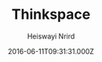---
title: Thinkspace
github: https://github.com/heiswayi/thinkspace
demo: https://heiswayi.github.io/thinkspace/
author: Heiswayi Nrird
ssg:
  - Jekyll
cms:
  - No Cms
date: 2016-06-11T09:31:31.000Z
github_branch: master
description: >-
  Just another minimalist Jekyll theme which designed for technical writing
  blog.
stale: false
---